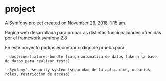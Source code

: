 project
=======

A Symfony project created on November 29, 2018, 1:15 am.

Pagina web desarrollada para probar las distintas funcionalidades ofrecidas por el framework symfony 2.8



En este proyecto podras encontrar codigo de prueba para:

	- doctrine-fixtures-bundle (carga automatica de datos fake a la base de datos para realizar tests)

	- Symfony's security system (seguridad de la aplicacion, usuarios, roles, restriccion de acceso)